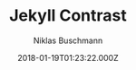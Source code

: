 ---
title: Jekyll Contrast
github: https://github.com/niklasbuschmann/contrast
demo: https://niklasbuschmann.github.io/contrast/
author: Niklas Buschmann
ssg:
  - Jekyll
cms:
  - Markdown
date: 2018-01-19T01:23:22.000Z
description: Jekyll Theme
draft: true
publish_date: '2018-01-19T01:23:22Z'
update_date: '2021-09-12T13:41:04Z'
github_star: 283
github_fork: 1037
---